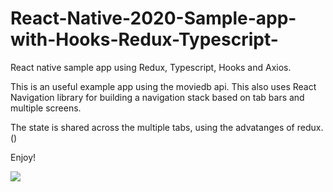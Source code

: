 # React-Native-2020-Sample-app-with-Hooks-Redux-Typescript-
React native sample app using Redux, Typescript, Hooks and Axios.

This is an useful example app using the moviedb api. This also uses React Navigation library for building a navigation stack based on tab bars and multiple screens. 

The state is shared across the multiple tabs, using the advatanges of redux.()

Enjoy!

![](https://media.giphy.com/media/gJuCZdUkp0YgWVbo3Z/giphy.gif)
